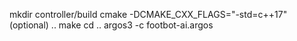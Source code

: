 
mkdir controller/build
cmake -DCMAKE_CXX_FLAGS="-std=c++17" (optional) ..
make
cd ..
argos3 -c footbot-ai.argos 

 
